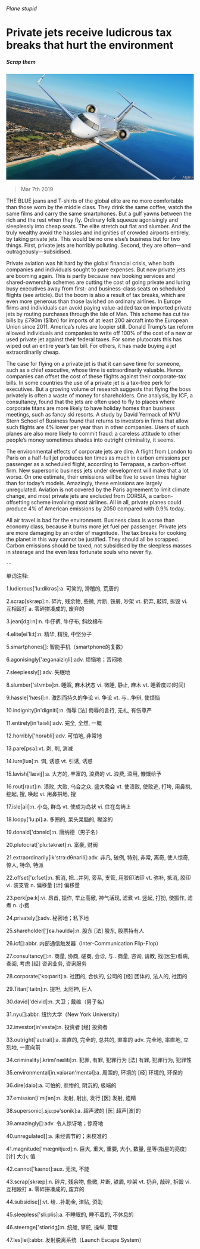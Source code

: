 ###### Plane stupid

# Private jets receive ludicrous tax breaks that hurt the environment 

##### Scrap them 

![image](images/20190309_LDP003_0.jpg) 

> Mar 7th 2019 

THE BLUE jeans and T-shirts of the global elite are no more comfortable than those worn by the middle class. They drink the same coffee, watch the same films and carry the same smartphones. But a gulf yawns between the rich and the rest when they fly. Ordinary folk squeeze agonisingly and sleeplessly into cheap seats. The elite stretch out flat and slumber. And the truly wealthy avoid the hassles and indignities of crowded airports entirely, by taking private jets. This would be no one else’s business but for two things. First, private jets are horribly polluting. Second, they are often—and outrageously—subsidised. 

Private aviation was hit hard by the global financial crisis, when both companies and individuals sought to pare expenses. But now private jets are booming again. This is partly because new booking services and shared-ownership schemes are cutting the cost of going private and luring busy executives away from first- and business-class seats on scheduled flights (see article). But the boom is also a result of tax breaks, which are even more generous than those lavished on ordinary airlines. In Europe firms and individuals can avoid paying value-added tax on imported private jets by routing purchases through the Isle of Man. This scheme has cut tax bills by £790m ($1bn) for imports of at least 200 aircraft into the European Union since 2011. America’s rules are loopier still. Donald Trump’s tax reform allowed individuals and companies to write off 100% of the cost of a new or used private jet against their federal taxes. For some plutocrats this has wiped out an entire year’s tax bill. For others, it has made buying a jet extraordinarily cheap. 

The case for flying on a private jet is that it can save time for someone, such as a chief executive, whose time is extraordinarily valuable. Hence companies can offset the cost of these flights against their corporate-tax bills. In some countries the use of a private jet is a tax-free perk for executives. But a growing volume of research suggests that flying the boss privately is often a waste of money for shareholders. One analysis, by ICF, a consultancy, found that the jets are often used to fly to places where corporate titans are more likely to have holiday homes than business meetings, such as fancy ski resorts. A study by David Yermack of NYU Stern School of Business found that returns to investors in firms that allow such flights are 4% lower per year than in other companies. Users of such planes are also more likely to commit fraud: a careless attitude to other people’s money sometimes shades into outright criminality, it seems. 

The environmental effects of corporate jets are dire. A flight from London to Paris on a half-full jet produces ten times as much in carbon emissions per passenger as a scheduled flight, according to Terrapass, a carbon-offset firm. New supersonic business jets under development will make that a lot worse. On one estimate, their emissions will be five to seven times higher than for today’s models. Amazingly, these emissions are largely unregulated. Aviation is not covered by the Paris agreement to limit climate change, and most private jets are excluded from CORSIA, a carbon-offsetting scheme involving most airlines. All in all, private planes could produce 4% of American emissions by 2050 compared with 0.9% today. 

All air travel is bad for the environment. Business class is worse than economy class, because it burns more jet fuel per passenger. Private jets are more damaging by an order of magnitude. The tax breaks for cooking the planet in this way cannot be justified. They should all be scrapped. Carbon emissions should be taxed, not subsidised by the sleepless masses in steerage and the even less fortunate souls who never fly. 

-- 

 单词注释:

1.ludicrous['lu:dikrәs]:a. 可笑的, 滑稽的, 荒唐的 

2.scrap[skræp]:n. 碎片, 残余物, 些微, 片断, 铁屑, 吵架 vt. 扔弃, 敲碎, 拆毁 vi. 互相殴打 a. 零碎拼凑成的, 废弃的 

3.jean[dʒi:n]:n. 牛仔裤, 牛仔布, 斜纹棉布 

4.elite[ei'li:t]:n. 精华, 精锐, 中坚分子 

5.smartphones[]: 智能手机（smartphone的复数） 

6.agonisingly['ægənaiziŋli]:adv. 烦恼地；苦闷地 

7.sleeplessly[]:adv. 失眠地 

8.slumber['slʌmbә]:n. 睡眠, 麻木状态 vi. 微睡, 静止, 麻木 vt. 睡着度过(时间) 

9.hassle['hæsl]:n. 激烈而持久的争论 vi. 争论 vt. 与...争辩, 使烦恼 

10.indignity[in'digniti]:n. 侮辱 [法] 侮辱的言行, 无礼, 有伤尊严 

11.entirely[in'taiәli]:adv. 完全, 全然, 一概 

12.horribly['hɒrәbli]:adv. 可怕地, 非常地 

13.pare[pєә]:vt. 剥, 削, 消减 

14.lure[luә]:n. 饵, 诱惑 vt. 引诱, 诱惑 

15.lavish['læviʃ]:a. 大方的, 丰富的, 浪费的 vt. 浪费, 滥用, 慷慨给予 

16.rout[raut]:n. 溃败, 大败, 乌合之众, 盛大晚会 vt. 使溃败, 使败逃, 打垮, 用鼻拱, 挖起, 搜, 唤起 vi. 用鼻拱地, 搜 

17.isle[ail]:n. 小岛, 群岛 vt. 使成为岛状 vi. 住在岛屿上 

18.loopy['lu:pi]:a. 多圈的, 呆头呆脑的, 糊涂的 

19.donald['dɔnәld]:n. 唐纳德（男子名） 

20.plutocrat['plu:tәkræt]:n. 富豪, 财阀 

21.extraordinarily[ik'strɔ:dθnәrili]:adv. 非凡, 破例, 特别, 非常, 离奇, 使人惊奇, 惊人, 特命, 特派 

22.offset['ɒ:fset]:n. 抵消, 把...并列, 旁系, 支管, 用胶印法印 vt. 弥补, 抵消, 胶印 vi. 装支管 n. 偏移量 [计] 偏移量 

23.perk[pә:k]:vi. 昂首, 振作, 举止高傲, 神气活现, 滤煮 vt. 竖起, 打扮, 使振作, 滤煮 n. 小费 

24.privately[]:adv. 秘密地；私下地 

25.shareholder['ʃєә.hәuldә]:n. 股东 [法] 股东, 股票持有人 

26.icf[]:abbr. 内部通信触发器（Inter-Communication Flip-Flop） 

27.consultancy[]:n. 商量, 协商, 磋商, 会诊, 与...商量, 咨询, 请教, 找(医生)看病, 查阅, 考虑 [经] 咨询业务, 咨询服务 

28.corporate['kɒ:pәrit]:a. 社团的, 合伙的, 公司的 [经] 团体的, 法人的, 社团的 

29.Titan['taitn]:n. 提坦, 太阳神, 巨人 

30.david['deivid]:n. 大卫；戴维（男子名） 

31.nyu[]:abbr. 纽约大学（New York University） 

32.investor[in'vestә]:n. 投资者 [经] 投资者 

33.outright['autrait]:a. 率直的, 完全的, 总共的, 直率的 adv. 完全地, 率直地, 立刻地, 一直向前 

34.criminality[.krimi'næliti]:n. 犯罪, 有罪, 犯罪行为 [法] 有罪, 犯罪行为, 犯罪性 

35.environmental[in.vaiәrәn'mentәl]:a. 周围的, 环境的 [经] 环境的, 环保的 

36.dire[daiә]:a. 可怕的, 悲惨的, 阴沉的, 极端的 

37.emission[i'miʃәn]:n. 发射, 射出, 发行 [医] 发射, 遗精 

38.supersonic[.sju:pә'sɒnik]:a. 超声波的 [医] 超声[波]的 

39.amazingly[]:adv. 令人惊讶地；惊奇地 

40.unregulated[]:a. 未经调节的；未校准的 

41.magnitude['mægnitju:d]:n. 巨大, 重大, 重要, 大小, 数量, 星等(指星的亮度) [计] 大小; 值 

42.cannot['kænɒt]:aux. 无法, 不能 

43.scrap[skræp]:n. 碎片, 残余物, 些微, 片断, 铁屑, 吵架 vt. 扔弃, 敲碎, 拆毁 vi. 互相殴打 a. 零碎拼凑成的, 废弃的 

44.subsidise[]:vt. 给...补助金, 津贴, 资助 

45.sleepless['sli:plis]:a. 不睡眠的, 睡不着的, 不休息的 

46.steerage['stiәridʒ]:n. 统舱, 掌舵, 操纵, 管理 

47.les[lei]:abbr. 发射脱离系统（Launch Escape System） 

